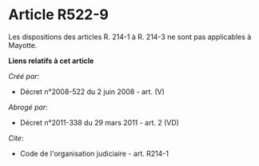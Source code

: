 # Article R522-9

Les dispositions des articles R. 214-1 à R. 214-3 ne sont pas applicables à Mayotte.

**Liens relatifs à cet article**

_Créé par_:

  - Décret n°2008-522 du 2 juin 2008 - art. (V)

_Abrogé par_:

  - Décret n°2011-338 du 29 mars 2011 - art. 2 (VD)

_Cite_:

  - Code de l'organisation judiciaire - art. R214-1
